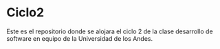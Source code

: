 Ciclo2
======

Este es el repositorio donde se alojara el ciclo 2 de la clase desarrollo  de software en equipo de la Universidad de los Andes.
